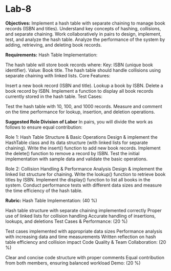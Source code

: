 # Lab-8
**Objectives:**
Implement a hash table with separate chaining to manage book records (ISBN and titles).
Understand key concepts of hashing, collisions, and separate chaining.
Work collaboratively in pairs to design, implement, test, and analyze the hash table.
Analyze the performance of the system by adding, retrieving, and deleting book records.
 

**Requirements:**
Hash Table Implementation:

The hash table will store book records where:
Key: ISBN (unique book identifier).
Value: Book title.
The hash table should handle collisions using separate chaining with linked lists.
Core Features:

Insert a new book record (ISBN and title).
Lookup a book by ISBN.
Delete a book record by ISBN.
Implement a function to display all book records currently stored in the hash table.
Test Cases:

Test the hash table with 10, 100, and 1000 records.
Measure and comment on the time performance for lookup, insertion, and deletion operations.
 

**Suggested Role Division of Labor**
In pairs, you will divide the work as follows to ensure equal contribution:

Role 1: Hash Table Structure & Basic Operations
Design & implement the HashTable class and its data structure (with linked lists for separate chaining).
Write the insert() function to add new book records.
Implement the delete() function to remove a record by ISBN.
Test the initial implementation with sample data and validate the basic operations.

Role 2: Collision Handling & Performance Analysis
Design & implement the linked list structure for chaining.
Write the lookup() function to retrieve book titles by ISBN.
Implement the display() function to list all books in the system.
Conduct performance tests with different data sizes and measure the time efficiency of the hash table.
 

**Rubric:**
Hash Table Implementation: (40 %)

Hash table structure with separate chaining implemented correctly
Proper use of linked lists for collision handling
Accurate handling of insertions, lookups, and deletions
Test Cases & Performance: (20 %)

Test cases implemented with appropriate data sizes
Performance analysis with increasing data and time measurements
Written reflection on hash table efficiency and collision impact
Code Quality & Team Collaboration: (20 %)

Clear and concise code structure with proper comments
Equal contribution from both members, ensuring balanced workload
Demo: (20 %)

